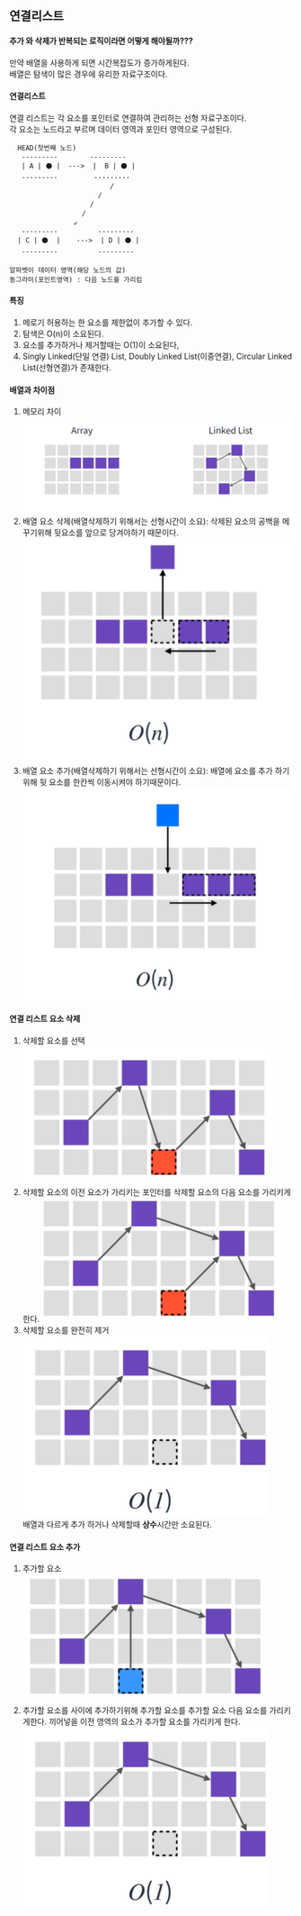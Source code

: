 ## 연결리스트

#### 추가 와 삭제가 반복되는 로직이라면 어떻게 해야될까???  
만약 배열을 사용하게 되면 시간복잡도가 증가하게된다.  
배열은 탐색이 많은 경우에 유리한 자료구조이다.  
  
#### 연결리스트
연결 리스트는 각 요소를 포인터로 연결하여 관리하는 선형 자료구조이다.  
각 요소는 노드라고 부르며 데이터 영역과 포인터 영역으로 구성된다.  
```
  HEAD(첫번째 노드)
   ---------        ---------    
   | A | ⚫ |  --->  |  B | ⚫ |
   ---------         ---------
                         /    
                      /
                    /
                  /
                ↙
   ---------          --------- 
  | C | ⚫  |    --->  | D | ⚫ |
   ---------          ---------

알파벳이 데이터 영역(해당 노드의 값)
동그라미(포인트영역) : 다음 노드를 가리킴

```

#### 특징
1. 메로기 허용하는 한 요소를 제한없이 추가할 수 있다.
2. 탐색은 O(n)이 소요된다.
3. 요소를 추가하거나 제거할때는 O(1)이 소요된다,
4. Singly Linked(단일 연결) List, Doubly Linked List(이중연결), Circular Linked List(선형연결)가 존재한다.  

#### 배열과 차이점

1. 메모리 차이
   ![img](../img/diff.PNG)  
2. 배열 요소 삭제(배열삭제하기 위해서는 선형시간이 소요): 삭제된 요소의 공백을 메꾸기위해 뒷요소를 앞으로 당겨야하기 때문이다.
   ![img](../img/arrDel.PNG)  
3. 배열 요소 추가(배열삭제하기 위해서는 선형시간이 소요): 배열에 요소를 추가 하기위해 뒷 요소를 한칸씩 이동시켜야 하기때문이다.
   ![img](../img/arrAd.PNG)  

#### 연결 리스트 요소 삭제  
1. 삭제할 요소를 선택  
   ![img](../img/linkedDel.PNG)
2. 삭제할 요소의 이전 요소가 가리키는 포인터를 삭제할 요소의 다음 요소를 가리키게 한다.
![img](../img/linkedDel2.PNG)  
3. 삭제할 요소를 완전히 제거  
   ![img](../img/linkedDel3.PNG)  
배열과 다르게 추가 하거나 삭제할때 **상수**시간만 소요된다.  

#### 연결 리스트 요소 추가 
 1. 추가할 요소  
    ![img](../img/linkedAd.PNG)
  2. 추가할 요소를 사이에 추가하기위해 추가할 요소를 추가할 요소 다음 요소를 가리키게한다. 끼어넣을 이전 영역의 요소가 추가할 요소를 가리키게 한다.
    ![img](../img/linkedDel3.PNG)  